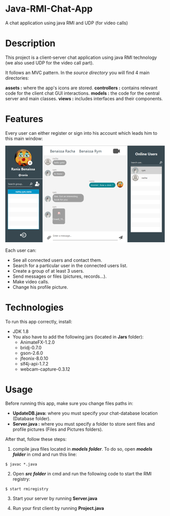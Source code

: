 # Java-RMI-Chat-App
 A chat application using java RMI and  UDP (for video calls) 


# Description

This project is a client-server chat application using java RMI technology (we also used UDP for the video call part).

It follows an MVC pattern. In the *source directory* you will find 4 main directories:

**assets :** where the app's icons are stored.
**controllers :** contains relevant code for the client chat GUI interactions.
**models :** the code for the central server and main classes.
**views :** includes interfaces and their components.


# Features

Every user can either register or sign into his account which leads him to this main window:

![interface](/README_images/interface.png)


Each user can:

* See all connected users and contact them.
* Search for a particular user in the connected users list.
* Create a group of at least 3 users.
* Send messages or files (pictures, records...).
* Make video calls.
* Change his profile picture.

# Technologies

To run this app correctly, install:

* JDK 1.8
* You also have to add the following jars (located in **Jars** folder): 
  * AnimateFX-1.2.0
  * bridj-0.7.0
  * gson-2.6.0
  * jfeonix-8.0.10
  * slf4j-api-1.7.2
  * webcam-capture-0.3.12

# Usage

Before running this app, make sure you change files paths in:

* **UpdateDB.java:** where you must specify your chat-database location (Database folder).
* **Server.java :** where you must specify a folder to store sent files and profile pictures (Files and Pictures folders).

After that, follow these steps:

1. compile java files located in ***models  folder***. To do so, open ***models  folder*** in cmd and run this line:

```
$ javac *.java

```

2. Open ***src  folder*** in cmd and run the following code to start the RMI registry:

```
$ start rmiregistry

```

3. Start your server by running **Server.java**

4. Run your first client by running **Project.java** 